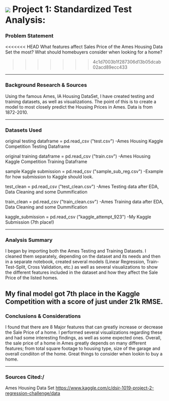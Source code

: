 
# ![](https://ga-dash.s3.amazonaws.com/production/assets/logo-9f88ae6c9c3871690e33280fcf557f33.png) Project 1: Standardized Test Analysis:

### Problem Statement

<<<<<<< HEAD
What features affect Sales Price of the Ames Housing Data Set the most? What should homebuyers consider when looking for a home?
>>>>>>> 4c1d7003b1f287306d13b05dcab02acd89ecc433

---
### Background Research & Sources

Using the famous Ames, IA Housing DataSet, I have created testing and training datasets, as well as visualizations. The point of this is to create a model to most closely predict the Housing Prices in Ames. Data is from 1872-2010.

---
### Datasets Used

original testing dataframe = pd.read_csv ("test.csv")
-Ames Housing Kaggle Competition Testing Dataframe

original training dataframe = pd.read_csv ("train.csv")
-Ames Housing Kaggle Competition Training Dataframe

sample Kaggle submission = pd.read_csv ("sample_sub_reg.csv")
-Example for how submission to Kaggle should look.

test_clean = pd.read_csv ("test_clean.csv")
-Ames Testing data after EDA, Data Cleaning and some Dummification

train_clean = pd.read_csv ("train_clean.csv")
-Ames Training data after EDA, Data Cleaning and some Dummification

kaggle_submission = pd.read_csv ("kaggle_attempt_923")
-My Kaggle Submission (7th place!)


---

### Analysis Summary

I began by importing both the Ames Testing and Training Datasets. I cleaned them separately, depending on the dataset and its needs and then in a separate notebook, created several models (Linear Regression, Train-Test-Split, Cross Validation, etc.) as well as several visualizations to show the different features included in the dataset and how they affect the Sale Price of the listed homes.

My final model got 7th place in the Kaggle Competition with a score of just under 21k RMSE.
---

### Conclusions & Considerations

I found that there are 8 Major features that can greatly increase or decrease the Sale Price of a home. I performed several visualizations regarding these and had some interesting findings, as well as some expected ones. Overall, the sale price of a home in Ames greatly depends on many different features; from total square footage to housing type, size of the garage and overall condiiton of the home. Great things to consider when lookin to buy a home.

---

### Sources Cited:/
Ames Housing Data Set https://www.kaggle.com/c/dsir-1019-project-2-regression-challenge/data
